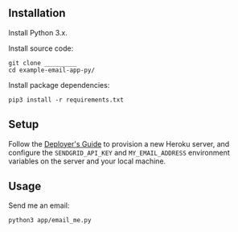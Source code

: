 
## Installation

Install Python 3.x.

Install source code:

```shell
git clone _________
cd example-email-app-py/
```

Install package dependencies:

```shell
pip3 install -r requirements.txt
```
## Setup

Follow the [Deployer's Guide](DEPLOY.md) to provision a new Heroku server, and configure the `SENDGRID_API_KEY` and `MY_EMAIL_ADDRESS` environment variables on the server and your local machine.

## Usage

Send me an email:

```shell
python3 app/email_me.py
```
